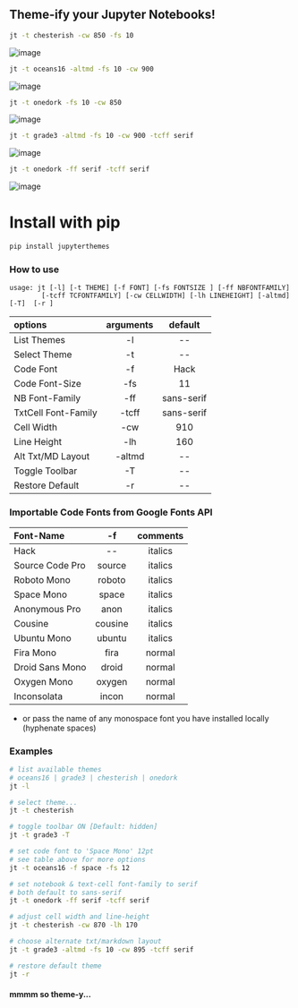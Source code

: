 ## Theme-ify your Jupyter Notebooks!

```sh
jt -t chesterish -cw 850 -fs 10
```
![image](https://github.com/dunovank/jupyter-themes/blob/master/screens/jt-tchesterish-cw850-fs10.png?raw=true)

```sh
jt -t oceans16 -altmd -fs 10 -cw 900
```
![image](https://github.com/dunovank/jupyter-themes/blob/master/screens/jt-toceans16-altmd-fs10-cw900.png?raw=true)

```sh
jt -t onedork -fs 10 -cw 850
```
![image](https://github.com/dunovank/jupyter-themes/blob/master/screens/jt-tonedork-cw850-fs10.png?raw=true)

```sh
jt -t grade3 -altmd -fs 10 -cw 900 -tcff serif
```
![image](https://github.com/dunovank/jupyter-themes/blob/master/screens/jt-tgrade3-altmd-fs10-cw900.png?raw=true)

```sh
jt -t onedork -ff serif -tcff serif
```
![image](https://github.com/dunovank/jupyter-themes/blob/master/screens/jt-tonedork-ffserif-tcffserif.png?raw=true)



# Install with pip
```sh
pip install jupyterthemes
```



### How to use
```
usage: jt [-l] [-t THEME] [-f FONT] [-fs FONTSIZE ] [-ff NBFONTFAMILY]  
        [-tcff TCFONTFAMILY] [-cw CELLWIDTH] [-lh LINEHEIGHT] [-altmd] [-T]  [-r ]
```

|        options        | arguments |     default    |
|:----------------------|:---------:|:--------------:|     
| List Themes           |  -l       |       --       |
| Select Theme          |  -t       |       --       |
| Code Font             |  -f       |      Hack      |
| Code Font-Size        |  -fs      |       11       |
| NB Font-Family        |  -ff      |   sans-serif   |
| TxtCell Font-Family   |  -tcff    |   sans-serif   |
| Cell Width            |  -cw      |      910       |
| Line Height           |  -lh      |      160       |
| Alt Txt/MD Layout     |  -altmd   |       --       |
| Toggle Toolbar        |  -T       |       --       |
| Restore Default       |  -r       |       --       |

### Importable Code Fonts from Google Fonts API

|    Font-Name     |    -f       |     comments     |
|:-----------------|:-----------:|:----------------:|     
|     Hack         |    --       |     italics      |
|  Source Code Pro |  source     |     italics      |
|  Roboto Mono     |  roboto     |     italics      |
|  Space Mono      |  space      |     italics      |         
|  Anonymous Pro   |  anon       |     italics      |
|  Cousine         |  cousine    |     italics      |     
|  Ubuntu Mono     |  ubuntu     |     italics      |
|  Fira Mono       |  fira       |     normal       |                  
|  Droid Sans Mono |  droid      |     normal       |         
|  Oxygen Mono     |  oxygen     |     normal       |
|  Inconsolata     |  incon      |     normal       |
* or pass the name of any monospace font you have installed locally (hyphenate spaces)

### Examples
```sh
# list available themes
# oceans16 | grade3 | chesterish | onedork
jt -l

# select theme...
jt -t chesterish

# toggle toolbar ON [Default: hidden]
jt -t grade3 -T

# set code font to 'Space Mono' 12pt
# see table above for more options
jt -t oceans16 -f space -fs 12

# set notebook & text-cell font-family to serif
# both default to sans-serif
jt -t onedork -ff serif -tcff serif

# adjust cell width and line-height
jt -t chesterish -cw 870 -lh 170

# choose alternate txt/markdown layout
jt -t grade3 -altmd -fs 10 -cw 895 -tcff serif

# restore default theme
jt -r
```

#### mmmm so theme-y...
